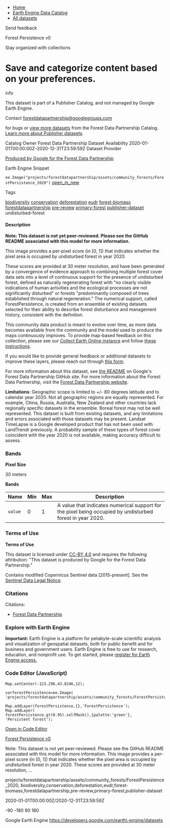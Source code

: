 



* [Home](https://developers.google.com/)
* [Earth Engine Data Catalog](https://developers.google.com/earth-engine/datasets)
* [All datasets](https://developers.google.com/earth-engine/datasets/catalog)





 
 
 Send feedback
 
 

Forest Persistence v0


 
 Stay organized with collections
 

 
 Save and categorize content based on your preferences.
=======================================================================================================================









info


 This dataset is part of a Publisher Catalog, and not managed by Google Earth Engine.
 
 Contact forestdatapartnership@googlegroups.com
 
 for bugs or [view more datasets](https://developers.google.com/earth-engine/datasets/publisher/forestdatapartnership)
 from the Forest Data Partnership Catalog. [Learn more about Publisher datasets](/earth-engine/datasets/publisher).
 






Catalog Owner
Forest Data Partnership
Dataset Availability
2020\-01\-01T00:00:00Z–2020\-12\-31T23:59:59Z
Dataset Provider


[Produced by Google for the Forest Data Partnership](https://www.forestdatapartnership.org/)



Earth Engine Snippet


`ee.Image("projects/forestdatapartnership/assets/community_forests/ForestPersistence_2020")` 
[open\_in\_new](https://code.earthengine.google.com/?scriptPath=Examples:Datasets/forestdatapartnership/projects_forestdatapartnership_assets_community_forests_ForestPersistence_2020)





Tags


[biodiversity](/earth-engine/datasets/tags/biodiversity)
[conservation](/earth-engine/datasets/tags/conservation)
[deforestation](/earth-engine/datasets/tags/deforestation)
[eudr](/earth-engine/datasets/tags/eudr)
[forest\-biomass](/earth-engine/datasets/tags/forest-biomass)
[forestdatapartnership](/earth-engine/datasets/tags/forestdatapartnership)
[pre\-review](/earth-engine/datasets/tags/pre-review)
[primary\-forest](/earth-engine/datasets/tags/primary-forest)
[publisher\-dataset](/earth-engine/datasets/tags/publisher-dataset)
undisturbed\-forest








#### Description



**Note: This dataset is not yet peer\-reviewed. Please see the GitHub 
README associated with this model for more information.**


This image provides a per\-pixel score (in \[0, 1]) that indicates whether 
the pixel area is occupied by undisturbed forest in year 2020\.


These scores are provided at 30 meter resolution, and have
been generated by a convergence of evidence approach to combining multiple 
forest cover data sets into a level of continuous support for the presence 
of undisturbed forest, defined as naturally regenerating forest with 
"no clearly visible indications of human activities and the ecological 
processes are not significantly disturbed" or forests "predominantly 
composed of trees established through natural regeneration." The 
numerical support, called ForestPersistence, is created from an ensemble of 
existing datasets selected for their ability to describe forest 
disturbance and management history, consistent with the definition. 


This community data product is meant to evolve over time, as more data
becomes available from the community and the model used to produce the
maps continuously improves. To provide map\-based feedback on this
collection, please see our
[Collect Earth Online instance](https://app.collect.earth/collection?projectId=50862)
and follow
[these instructions](https://collect-earth-online-doc.readthedocs.io/en/latest/collection/simplified.html).


If you would like to provide general feedback or additional datasets to
improve these layers, please reach out through
[this form](https://goo.gle/fdap-data).


For more information about this dataset, see 
[the README](https://github.com/google/forest-data-partnership/blob/main/models/forests/README.md) 
on Google's Forest Data Partnership GitHub site. For more information about 
the Forest Data Partnership, visit the 
[Forest Data Partnership website](https://www.forestdatapartnership.org/).


**Limitations**: Geographic scope is limited to \+/\- 80 degrees latitude 
and to calendar year 2020\. Not all geographic regions are equally 
represented. For example, China, Russia, Australia, New Zealand and other 
countries lack regionally specific datasets in the ensemble. Boreal forest 
may not be well represented. This dataset is built from existing datasets, 
and any limitations and errors associated with those datasets may be 
present. Landsat TimeLapse is a Google developed product that has not 
been used with LandTrendr previously. A probability sample of these types 
of forest cover coincident with the year 2020 is not available, making 
accuracy difficult to assess.





### Bands



**Pixel Size**
  
30 meters



**Bands**




| Name | Min | Max | Description |
| --- | --- | --- | --- |
| `value` | 0 | 1 | A value that indicates numerical support for the pixel being occupied  by undisturbed forest in year 2020\. |




### Terms of Use


**Terms of Use**


This dataset is licensed under
[CC\-BY 4\.0](https://creativecommons.org/licenses/by/4.0/) and requires the
following attribution: "This dataset is produced by Google for the Forest
Data Partnership."


Contains modified Copernicus Sentinel data \[2015\-present].
See the [Sentinel Data Legal Notice](https://sentinels.copernicus.eu/documents/247904/690755/Sentinel_Data_Legal_Notice).




### Citations



Citations:
* [Forest Data Partnership](https://github.com/google/forest-data-partnership/blob/main/models/forests/README.md)





### Explore with Earth Engine


**Important:** 
 Earth Engine is a platform for petabyte\-scale scientific analysis and visualization of
 geospatial datasets, both for public benefit and for business and government users.
 Earth Engine is free to use for research, education, and nonprofit use. To get started, please
 [register for Earth Engine access.](https://console.cloud.google.com/earth-engine)



### Code Editor (JavaScript)



```
Map.setCenter(-123.296,43.8246,12);

varforestPersistence=ee.Image(
'projects/forestdatapartnership/assets/community_forests/ForestPersistence_2020');

Map.addLayer(forestPersistence,{},'ForestPersistence');
Map.addLayer(
forestPersistence.gt(0.95).selfMask(),{palette:'green'},
'Persistent forest');
```



[Open in Code Editor](https://code.earthengine.google.com/?scriptPath=Examples:Datasets/forestdatapartnership/projects_forestdatapartnership_assets_community_forests_ForestPersistence_2020)


[Forest Persistence v0](/earth-engine/datasets/catalog/projects_forestdatapartnership_assets_community_forests_ForestPersistence_2020)

Note: This dataset is not yet peer\-reviewed. Please see the GitHub README associated with this model for more information. This image provides a per\-pixel score (in \[0, 1]) that indicates whether the pixel area is occupied by undisturbed forest in year 2020\. These scores are provided at 30 meter resolution, …

 projects/forestdatapartnership/assets/community\_forests/ForestPersistence\_2020,
 biodiversity,conservation,deforestation,eudr,forest\-biomass,forestdatapartnership,pre\-review,primary\-forest,publisher\-dataset

2020\-01\-01T00:00:00Z/2020\-12\-31T23:59:59Z



 \-90 \-180 90 180
 



Google Earth Engine
https://developers.google.com/earth\-engine/datasets








